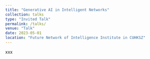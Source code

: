 ```yaml
---
title: "Generative AI in Intelligent Networks"
collection: talks
type: "Invited Talk"
permalink: /talks/
venue: "Talk"
date: 2023-05-01
location: "Future Network of Intelligence Institute in CUHKSZ"
---
```


xxx
